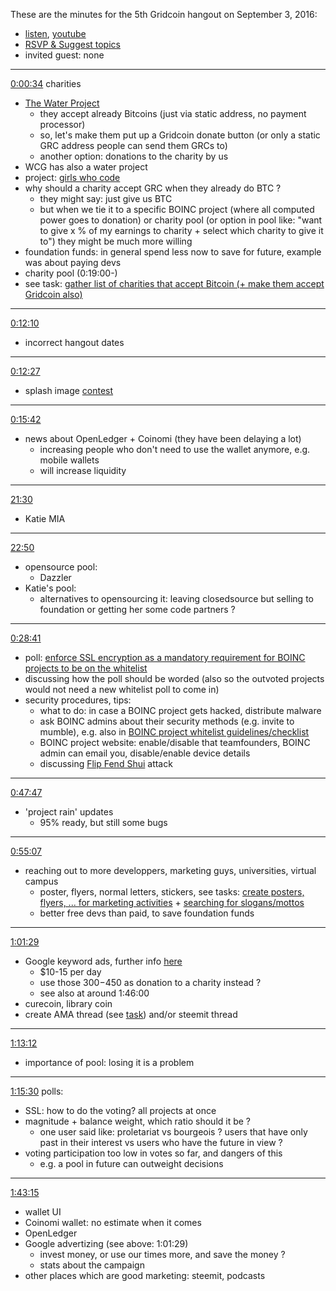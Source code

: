 These are the minutes for the 5th Gridcoin hangout on September 3, 2016:
* [listen](https://soundcloud.com/gridcoin-community-hangouts/5th-hangout), [youtube](https://www.youtube.com/watch?v=yAd7bmIugsk)
* [RSVP & Suggest topics](https://steemit.com/gridcoin/@cm-steem/gridcoin-community-hangout-005-rsvp-and-suggest-topics)
* invited guest: none


***


[0:00:34](https://soundcloud.com/gridcoin-community-hangouts/5th-hangout#t=0:34) charities
* [The Water Project](https://thewaterproject.org)
  * they accept already Bitcoins (just via static address, no payment processor)
  * so, let's make them put up a Gridcoin donate button (or only a static GRC address people can send them GRCs to)
  * another option: donations to the charity by us
* WCG has also a water project
* project: [girls who code](https://girlswhocode.com)
* why should a charity accept GRC when they already do BTC ? 
  * they might say: just give us BTC
  * but when we tie it to a specific BOINC project (where all computed power goes to donation) or charity pool (or option in pool like: "want to give x % of my earnings to charity + select which charity to give it to") they might be much more willing
* foundation funds: in general spend less now to save for future, example was about paying devs
* charity pool (0:19:00-)
* see task: [gather list of charities that accept Bitcoin (+ make them accept Gridcoin also)](https://github.com/Erkan-Yilmaz/Gridcoin-tasks/issues/62)

***

[0:12:10](https://soundcloud.com/gridcoin-community-hangouts/5th-hangout#t=12:10)
* incorrect hangout dates

***

[0:12:27](https://soundcloud.com/gridcoin-community-hangouts/5th-hangout#t=12:27)
* splash image [contest](https://cryptocointalk.com/topic/49361-contest-create-a-new-wallet-splash-image/)

***

[0:15:42](https://soundcloud.com/gridcoin-community-hangouts/5th-hangout#t=15:42)
* news about OpenLedger + Coinomi (they have been delaying a lot)
  * increasing people who don't need to use the wallet anymore, e.g. mobile wallets
  * will increase liquidity

***

[21:30](https://soundcloud.com/gridcoin-community-hangouts/5th-hangout#t=21:30)
* Katie MIA

***

[22:50](https://soundcloud.com/gridcoin-community-hangouts/5th-hangout#t=22:50)
* opensource pool:
  * Dazzler
* Katie's pool:
  * alternatives to opensourcing it: leaving closedsource but selling to foundation or getting her some code partners ?

***

[0:28:41](https://soundcloud.com/gridcoin-community-hangouts/5th-hangout#t=28:41)
* poll: [enforce SSL encryption as a mandatory requirement for BOINC projects to be on the whitelist](https://steemit.com/boinc/@cm-steem/gridcoin-poll-should-ssl-encryption-be-mandatory-for-whitelisted-projects)
 * discussing how the poll should be worded (also so the outvoted projects would not need a new whitelist poll to come in)
* security procedures, tips:
  * what to do: in case a BOINC project gets hacked, distribute malware
  * ask BOINC admins about their security methods (e.g. invite to mumble), e.g. also in [BOINC project whitelist guidelines/checklist](https://cryptocointalk.com/topic/51660-requesting-peer-review-boinc-project-whitelist-guidelineschecklist/)
  * BOINC project website: enable/disable that teamfounders, BOINC admin can email you, disable/enable device details
  * discussing [Flip Fend Shui](https://steemit.com/security/@cm-steem/is-your-cloud-computing-platform-safe-from-flip-feng-shui) attack

***

[0:47:47](https://soundcloud.com/gridcoin-community-hangouts/5th-hangout#t=47:47)
* 'project rain' updates
  * 95% ready, but still some bugs

***

[0:55:07](https://soundcloud.com/gridcoin-community-hangouts/5th-hangout#t=55:07)
* reaching out to more developpers, marketing guys, universities, virtual campus
  * poster, flyers, normal letters, stickers, see tasks: [create posters, flyers, ... for marketing activities](https://github.com/Erkan-Yilmaz/Gridcoin-tasks/issues/63) + [searching for slogans/mottos](https://github.com/Erkan-Yilmaz/Gridcoin-tasks/issues)
  * better free devs than paid, to save foundation funds

***

[1:01:29](https://soundcloud.com/gridcoin-community-hangouts/5th-hangout#t=1:01:29)
* Google keyword ads, further info [here](https://cryptocointalk.com/topic/1331-new-coin-launch-announcement-grc-gridcoin/page-1175#entry222969)
  * $10-15 per day
  * use those $300-$450 as donation to a charity instead ?
  * see also at around 1:46:00
* curecoin, library coin
* create AMA thread (see [task](https://github.com/Erkan-Yilmaz/Gridcoin-tasks/issues/65)) and/or steemit thread

***

[1:13:12](https://soundcloud.com/gridcoin-community-hangouts/5th-hangout#t=1:13:12)
* importance of pool: losing it is a problem

***

[1:15:30](https://soundcloud.com/gridcoin-community-hangouts/5th-hangout#t=1:15:30) polls:
* SSL: how to do the voting? all projects at once
* magnitude + balance weight, which ratio should it be ?
  * one user said like: proletariat vs bourgeois ? users that have only past in their interest vs users who have the future in view ?
* voting participation too low in votes so far, and dangers of this
  * e.g. a pool in future can outweight decisions

***

[1:43:15](https://soundcloud.com/gridcoin-community-hangouts/5th-hangout#t=1:43:15)
* wallet UI
* Coinomi wallet: no estimate when it comes
* OpenLedger
* Google advertizing (see above: 1:01:29)
  * invest money, or use our times more, and save the money ?
  * stats about the campaign
* other places which are good marketing: steemit, podcasts
